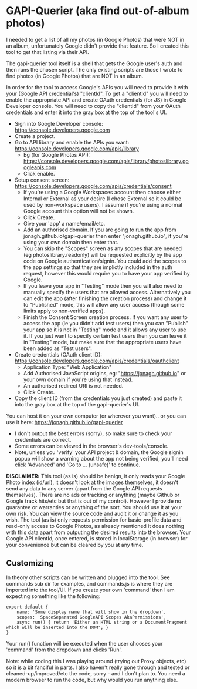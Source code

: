 GAPI-Querier (aka find out-of-album photos)
==
I needed to get a list of all my photos (in Google Photos) that were NOT in an album,
unfortunately Google didn't provide that feature. So I created this tool to get that listing via their API.

The gapi-querier tool itself is a shell that gets the Google user's auth and then runs the chosen script.
The only existing scripts are those I wrote to find photos (in Google Photos) that are NOT in an album.

In order for the tool to access Google's APIs you will need to provide it with your (Google API credential's) "clientId".
To get a "clientId" you will need to enable the appropriate API and create OAuth credentials (for JS) in Google Developer console.
You will need to copy the "clientId" from your OAuth credentials and enter it into the gray box at the top of the tool's UI.

* Sign into Google Developer console: https://console.developers.google.com
* Create a project.
* Go to API library and enable the APIs you want: https://console.developers.google.com/apis/library
	- Eg (for Google Photos API): https://console.developers.google.com/apis/library/photoslibrary.googleapis.com
	- Click enable.
* Setup consent screen: https://console.developers.google.com/apis/credentials/consent
	- If you're using a Google Workspaces account then choose either Internal or External as your desire (I chose External so it could be used by non-workspace users). I assume if you're using a normal Google account this option will not be shown.
	- Click Create.
	- Give your 'app' a name/email/etc.
	- Add an authorised domain. If you are going to run the app from jonagh.github.io/gapi-querier then enter "jonagh.github.io", if you're using your own domain then enter that.
	- You can skip the "Scopes" screen as any scopes that are needed (eg photoslibrary.readonly) will be requested explicitly by the app code on Google authentication/signin. You could add the scopes to the app settings so that they are implictly included in the auth request, however this would require you to have your app verified by Google.
	- If you leave your app in "Testing" mode then you will also need to manually specify the users that are allowed access. Alternatively you can edit the app (after finishing the creation process) and change it to "Published" mode, this will allow any user access (though some limits apply to non-verified apps).
	- Finish the Consent Screen creation process. If you want any user to access the app (ie you didn't add test users) then you can "Publish" your app so it is not in "Testing" mode and it allows any user to use it. If you just want to specify certain test users then you can leave it in "Testing" mode, but make sure that the appropriate users have been added as "Test users".
* Create credentials (OAuth client ID): https://console.developers.google.com/apis/credentials/oauthclient
	- Application Type: "Web Application"
	- Add Authorised JavaScript origins, eg: "https://jonagh.github.io" or your own domain if you're using that instead.
	- An authorised redirect URI is not needed.
	- Click Create.
* Copy the client ID (from the credentials you just created) and paste it into the gray box at the top of the gapi-querier's UI.

You can host it on your own computer (or wherever you want).. or you can use it here: https://jonagh.github.io/gapi-querier
* I don't output the best errors (sorry), so make sure to check your credentials are correct.
* Some errors can be viewed in the browser's dev-tools/console.
* Note, unless you 'verify' your API project & domain, the Google signin popup will show a warning about the app not being verified, you'll need click 'Advanced' and 'Go to ... (unsafe)' to continue.

**DISCLAIMER:** This tool (as is) should be benign, it only reads your Google Photo index (id/url), it doesn't look at the images themselves, it doesn't send any data to any server (apart from the Google API requests themselves). There are no ads or tracking or anything (maybe Github or Google track hits/etc but that is out of my control). However I provide no guarantee or warranties or anything of the sort. You should use it at your own risk. You can view the source code and audit it or change it as you wish. The tool (as is) only requests permission for basic-profile data and read-only access to Google Photos, as already mentioned it does nothing with this data apart from outputing the desired results into the browser. Your Google API clientId, once entered, is stored in localStorage (in browser) for your convenience but can be cleared by you at any time.



Customizing
--

In theory other scripts can be written and plugged into the tool.
See commands sub dir for examples, and commands.js is where they are imported into the tool/UI.
If you create your own 'command' then I am expecting something like the following:
```
export default {
	name: 'Some display name that will show in the dropdown',
	scopes: 'SpaceSeparated GoogleAPI Scopes AkaPermissions',
	async run() { return 'Either an HTML string or a DocumentFragment which will be inserted into the DOM'; }
}
```

Your run() function will be executed when the user chooses your 'command' from the dropdown and clicks 'Run'.

Note: while coding this I was playing around (trying out Proxy objects, etc) so it is a bit fanciful in parts.
I also haven't really gone through and tested or cleaned-up/improved/etc the code, sorry - and I don't plan to.
You need a modern browser to run the code, but why would you run anything else.
